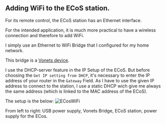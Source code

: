 ## Adding WiFi to the ECoS station.

For its remote control, the ECoS station has an Ethernet interface.

For the intended application, it is much more practical to have a wireless connection and therefore to add WiFi.

I simply use an Ethernet to WiFi Bridge that I configured for my home network. 

This bridge is a [Vonets device](http://www.vonets.com/ProductViews.asp?D_ID=14).

I use the DHCP-server feature in the IP Setup of the ECoS. But before choosing the `Get IP setting from DHCP`, it's necessary to enter  the IP address of your router in the `Gateway` Field. As I have to use the given IP address to connect to the station, I use a static DHCP wich give me always the same address (which is linked to the MAC address of the ECoS).

The setup is the below:
![ECosWiFi](https://github.com/pcamus/Model_railroad_control/assets/55027870/7e408f6d-bf34-4d98-bc85-bf05a035ac46)

From left to right: USB power supply, Vonets Bridge, ECoS station, power supply for the ECos.
